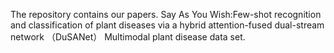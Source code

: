 The repository contains our papers. Say As You Wish:Few-shot recognition and classification of plant diseases via a hybrid attention-fused dual-stream network （DuSANet） Multimodal plant disease data set.


